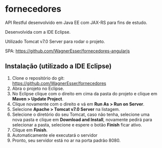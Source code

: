 # fornecedores
API Restful desenvolvido em Java EE com JAX-RS para fins de estudo.

Desenvolvida com a IDE Eclipse.

Utilizado Tomcat v7.0 Server para rodar o projeto.

SPA: https://github.com/WagnerEsser/fornecedores-angularjs

## Instalação (utilizado a IDE Eclipse)

1. Clone o repositório do git: https://github.com/WagnerEsser/fornecedores
2. Abra o projeto no Eclipse.
3. No Eclipse clique com o direito em cima da pasta do projeto e clique em **Maven > Update Project**.
4. Clique novamente com o direito e vá em **Run As > Run on Server**.
5. Selecione **Apache > Tomcat v7.0 Server** na listagem.
6. Selecione o diretório do seu Tomcat, caso não tenha, selecione uma nova pasta e clique em **Download and Install**, novamente pedirá para selecionar a pasta, selecione e espere o botão **Finish** ficar ativo.
7. Clique em **Finish**.
8. Automaticamente ele executará o servidor
9. Pronto, seu servidor está no ar na porta padrão 8080.

